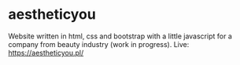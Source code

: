 # aestheticyou
Website written in html, css and bootstrap with a little javascript for a company from beauty industry (work in progress). Live: https://aestheticyou.pl/
